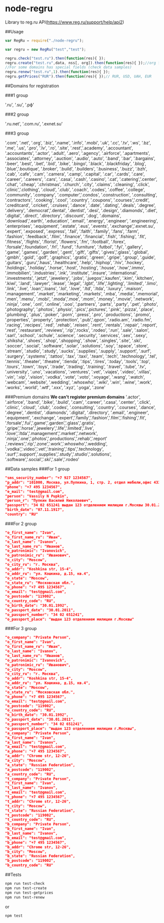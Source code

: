 # node-regru
Library to reg.ru API(https://www.reg.ru/support/help/api2)

##Usage

```javascript
var RegRu = require("./node-regru");

var regru = new RegRu("test","test");

regru.check("test.ru").then(function(res){ });
regru.create("test.ru",data, nss[, org]).then(function(res){ });//org for organisation
//For some domains has special fields (check data samples)
regru.renew("test.ru",1).then(function(res){ });
regru.getPrices("RUR").then(function(res){ });// RUR, USD, UAH, EUR
```

##Domains for registration

###1 group

'.ru', '.su', '.рф'

###2 group

'.ru.net', '.com.ru', '.exnet.su'

###3 group

'.com', '.net', '.org', '.biz', '.name', '.info', '.mobi', '.uk', '.cc', 
'.tv', '.ws', '.bz', '.me', '.us', '.pro', '.lv', '.ro', '.site', 
'.rest','.academy', '.accountant', '.accountants', '.actor', 
'.adult', '.aero', '.agency', '.airforce', '.apartments', '.associates', 
'.attorney', '.auction', '.audio', '.auto', '.band', '.bar', '.bargains', 
'.beer', '.best', '.bet', '.bid', '.bike', '.bingo', '.black', '.blackfriday', 
'.blog', '.blue','.boutique', '.broker', '.build', '.builders', '.business', 
'.buzz', '.bzh', '.cab', '.cafe', '.cam', '.camera', '.camp', '.capital', 
'.car', '.cards', '.care', '.career', '.careers', '.cars', '.casa', '.cash', 
'.casino', '.cat', '.catering','.center', '.chat', '.cheap', '.christmas', 
'.church', '.city', '.claims', '.cleaning', '.click', '.clinic','.clothing', 
'.cloud', '.club', '.coach', '.codes', '.coffee', '.college', '.community', 
'.company', '.computer','.condos', '.construction', '.consulting', '.contractors', 
'.cooking', '.cool', '.country', '.coupons', '.courses','.credit', '.creditcard', 
'.cricket', '.cruises', '.dance', '.date', '.dating', '.deals', '.degree', 
'.delivery', '.democrat','.dental', '.dentist', '.desi', '.design', '.diamonds', 
'.diet', '.digital', '.direct', '.directory', '.discount', '.dog', '.domains', 
'.download','.earth', '.education', '.email', '.energy', '.engineer', 
'.engineering', '.enterprises', '.equipment', '.estate', '.eus', '.events', 
'.exchange','.exnet.su', '.expert', '.exposed', '.express', '.fail', '.faith', 
'.family', '.fans', '.farm', '.fashion', '.feedback', '.film', '.finance', 
'.financial', '.fish', '.fishing', '.fit', '.fitness', '.flights', '.florist', 
'.flowers', '.fm', '.football', '.forex', '.forsale','.foundation', '.frl', 
'.fund', '.furniture', '.futbol', '.fyi', '.gallery', '.game', '.games', 
'.garden', '.gent', '.gift', '.gifts', '.gives','.glass', '.global', '.gmbh', 
'.gold', '.golf', '.graphics', '.gratis', '.green', '.gripe', '.group', 
'.guide', '.guitars', '.guru','.haus', '.healthcare', '.help', '.hiphop', 
'.hiv', '.hockey', '.holdings', '.holiday', '.horse', '.host', '.hosting', 
'.house', '.how','.immo', '.immobilien', '.industries', '.ink', '.institute', 
'.insure', '.international', '.investments', '.jetzt', '.jewelery', '.jobs', 
'.juegos','.kaufen', '.kim', '.kitchen', '.kiwi', '.land', '.lawyer', 
'.lease', '.legal', '.lgbt', '.life','.lighting', '.limited', '.limo', 
'.link', '.live', '.loan','.loans', '.lol', '.love', '.ltd', '.ltda', 
'.luxury', '.maison', '.management', '.market', '.marketing', '.markets', 
'.mba', '.media', '.memorial', '.men', '.menu', '.mobi', '.moda','.moe', 
'.mom', '.money', '.movie', '.network', '.ninja', '.one', '.onl', '.online', 
'.ooo', '.partners', '.parts', '.party', '.pet', '.photo', '.photography', 
'.photos', '.physio', '.pics','.pictures', '.pink', '.pizza', '.place', 
'.plumbing', '.plus', '.poker', '.porn', '.press', '.pro', '.productions', 
'.promo', '.properties', '.property', '.protection', '.pub','.qpon', 
'.radio.am', '.radio.fm', '.racing', '.recipes', '.red', '.rehab', '.reisen', 
'.rent', '.rentals', '.repair', '.report', '.rest', '.restaurant', '.reviews', 
'.rip','.rocks', '.rodeo', '.run', '.sale', '.salon', '.sarl', '.school', 
'.schule', '.science', '.security', '.services', '.sex', '.sexy', '.shiksha', 
'.shoes', '.shop', '.shopping', '.show', '.singles', '.site', '.ski', '.soccer', 
'.social', '.software', '.solar', '.solutions', '.soy', '.space', '.store', 
'.stream', '.studio', '.study', '.sucks', '.supplies', '.supply', '.support', 
'.surf', '.surgery', '.systems', '.tattoo', '.tax', '.taxi', '.team', '.tech', 
'.technology', '.tel', '.tennis', '.theater', '.theatre', '.tienda', '.tips', 
'.tires', '.today', '.tools', '.top', '.tours', '.town', '.toys', '.trade', 
'.trading', '.training', '.travel', '.tube', '.tv', '.university', '.uno', 
'.vacations', '.ventures', '.vet', '.viajes', '.video', '.villas', '.vin', 
'.vip', '.vision', '.vodka', '.vote', '.voto', '.voyage', '.wang', '.watch', 
'.webcam', '.website', '.wedding', '.whoswho', '.wiki', '.win', '.wine', 
'.work', '.works', '.world', '.wtf', '.xxx', '.xyz', '.yoga', '.zone'

###Premium domains
**We can't register premium domains**
'.actor', '.airforce', '.band', '.bike', '.build', '.cam', 
'.career', '.casa', '.center', '.click', '.clinic', '.cloud', 
'.club', '.codes', '.consulting', '.country', '.courses', 
'.dance', '.degree', '.dentist', '.diamonds', '.digital', 
'.directory', '.email', '.engineer', '.equipment', '.exchange', 
'.expert','.family','.fashion','.film','.fishing','.fit',
'.forsale','.fui','.game','.garden','.glass','.gratis',
'.gripe','.horse','.jewelery','.life','.limited','.live',
'.love','.ltda','.management','.market','.network',
'.ninja','.one','.photos','.productions','.rehab','.report'
,'.reviews','.rip','.zone','.work','.whoswho','.wedding',
'.vodka','.video','.vet','.training','.tips','.technology',
'.surf','.support','.supplies','.study','.studio','.solutions',
'.software','.social','.ski','.sale','.rodeo'

##Data samples
###For 1 group
```json
"sms_security_number": "+7 927 1234567",
"p_addr": "101000, Москва, ул.Пупкина, 1, стр. 2, отдел мебели,офис 433 (для В. Лоханкина)",
"phone": "+7 495 1234567",
"e_mail": "test@gmail.com",
"person": "Vassily N Pupkin",
"person_r": "Пупкин Василий Николаевич",
"passport": "34 02 651241 выдан 123 отделением милиции г.Москвы 30.01.2011",
"birth_date": "07.11.1917",
"country": "RU"
```

###For 2 group
```json
"o_first_name": "Ivan",
"o_first_name_ru": "Иван",
"o_last_name": "Ivanov",
"o_last_name_ru": "Иванов",
"o_patronimic": "Ivanovich",
"o_patronimic_ru": "Иванович",
"o_city": "Moscow",
"o_city_ru": "г. Москва",
"o_addr": "Koshkina str, 15-4",
"o_addr_ru": "ул. Кошкина, д.15, кв.4",
"o_state": "Moscow",
"o_state_ru": "Московская обл.",
"o_phone": "+7 495 1234567",
"o_email": "test@gmail.com",
"o_postcode": "119002",
"o_country_code": "RU",
"o_birth_date": "30.01.1992",
"o_passport_date": "30.01.2011",
"o_passport_number": "34 02 651241",
"o_passport_place": "выдан 123 отделением милиции г.Москвы"
```

###For 3 group
```json
"o_company": "Private Person",
"o_first_name": "Ivan",
"o_first_name_ru": "Иван",
"o_last_name": "Ivanov",
"o_last_name_ru": "Иванов",
"o_patronimic": "Ivanovich",
"o_patronimic_ru": "Иванович",
"o_city": "Moscow",
"o_city_ru": "г. Москва",
"o_addr": "Koshkina str, 15-4",
"o_addr_ru": "ул. Кошкина, д.15, кв.4",
"o_state": "Moscow",
"o_state_ru": "Московская обл.",
"o_phone": "+7 495 1234567",
"o_email": "test@gmail.com",
"o_postcode": "119002",
"o_country_code": "RU",
"o_birth_date": "30.01.1992",
"o_passport_date": "30.01.2011",
"o_passport_number": "34 02 651241",
"o_passport_place": "выдан 123 отделением милиции г.Москвы",
"a_company": "Private Person",
"a_first_name": "Ivan",
"a_last_name": "Ivanov",
"a_email": "test@gmail.com",
"a_phone": "+7 495 1234567",
"a_addr": "Chrome str, 12-26",
"a_city": "Moscow",
"a_state": "Russian Federation",
"a_postcode": "119002",
"a_country_code": "RU",
"t_company": "Private Person",
"t_first_name": "Ivan",
"t_last_name": "Ivanov",
"t_email": "test@gmail.com",
"t_phone": "+7 495 1234567",
"t_addr": "Chrome str, 12-26",
"t_city": "Moscow",
"t_state": "Russian Federation",
"t_postcode": "119002",
"t_country_code": "RU",
"b_company": "Private Person",
"b_first_name": "Ivan",
"b_last_name": "Ivanov",
"b_email": "test@gmail.com",
"b_phone": "+7 495 1234567",
"b_addr": "Chrome str, 12-26",
"b_city": "Moscow",
"b_state": "Russian Federation",
"b_postcode": "119002",
"b_country_code": "RU"
```
##Tests

```bash
npm run test-check
npm run test-create
npm run test-getprices
npm run test-renew
```
or
```bash
npm test
```
